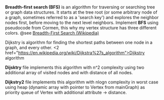  **Breadth-first search (BFS)** is an algorithm for traversing or searching tree or graph data structures. 
 It starts at the tree root (or some arbitrary node of a graph, sometimes referred to as a 
 'search key') and explores the neighbor nodes first, before moving to the next level neighbors.
 Implement **BFS** using pseudocode from Cormen, this why my vertex structure has three different colors.
 @see <a href="https://en.wikipedia.org/wiki/Breadth-first_search">Breadth-First Search (Wikipedia)</a>
 
 
 Dijkstry is algorithm for finding the shortest paths between one node in a graph, and every other.
 <2 href="https://en.wikipedia.org/wiki/Dijkstra%27s_algorithm">Dijkstry algorithm</a> 

 **Dijsktry** file implements this algorithm with n^2 complexity using two additional array of visited nodes 
 and with distance of all nodes.
 
 **Dijkstry2** file implements this algorithm with nlogn complexity in worst case using heap 
 (dynamic array with pointer to Vertex from mainGraph) as priority queue of Vertex with additional attribute -> distance.
 
 
